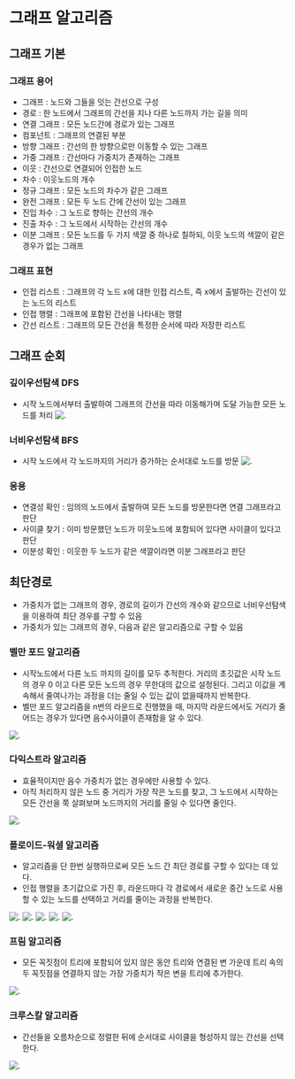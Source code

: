 # 그래프 알고리즘

## 그래프 기본

### 그래프 용어
- 그래프 : 노드와 그들을 잇는 간선으로 구성
- 경로 : 한 노드에서 그래프의 간선을 지나 다른 노드까지 가는 길을 의미
- 연결 그래프 : 모든 노드간에 경로가 있는 그래프
- 컴포넌트 : 그래프의 연결된 부분
- 방향 그래프 : 간선의 한 방향으로만 이동할 수 있는 그래프
- 가중 그래프 : 간선마다 가중치가 존재하는 그래프
- 이웃 : 간선으로 연결되어 인접한 노드
- 차수 : 이웃노드의 개수
- 정규 그래프 : 모든 노드의 차수가 같은 그래프
- 완전 그래프 : 모든 두 노드 간에 간선이 있는 그래프
- 진입 차수 : 그 노드로 향하는 간선의 개수
- 진출 차수 : 그 노드에서 시작하는 간선의 개수
- 이분 그래프 : 모든 노드를 두 가지 색깔 중 하나로 칠하되, 이웃 노드의 색깔이 같은 경우가 없는 그래프

### 그래프 표현
- 인접 리스트 : 그래프의 각 노드 x에 대한 인접 리스트, 즉 x에서 출발하는 간선이 있는 노드의 리스트
- 인접 행렬 : 그래프에 포함된 간선을 나타내는 행렬
- 간선 리스트 : 그래프의 모든 간선을 특정한 순서에 따라 저장한 리스트

## 그래프 순회

### 깊이우선탐색 DFS
- 시작 노드에서부터 출발하여 그래프의 간선을 따라 이동해가며 도달 가능한 모든 노드를 처리
![.](https://t1.daumcdn.net/cfile/tistory/23357644591DCAA123)


### 너비우선탐색 BFS
- 시작 노드에서 각 노드까지의 거리가 증가하는 순서대로 노드를 방문
![.](https://t1.daumcdn.net/cfile/tistory/23357644591DCAA123)

### 응용
- 연결성 확인 : 임의의 노드에서 출발하여 모든 노드를 방문한다면 연결 그래프라고 판단
- 사이클 찾기 : 이미 방문했던 노드가 이웃노드에 포함되어 있다면 사이클이 있다고 판단
- 이분성 확인 : 이웃한 두 노드가 같은 색깔이라면 이분 그래프라고 판단

## 최단경로
- 가중치가 없는 그래프의 경우, 경로의 길이가 간선의 개수와 같으므로 너비우선탐색을 이용하여 최단 경우를 구할 수 있음
- 가중치가 있는 그래프의 경우, 다음과 같은 알고리즘으로 구할 수 있음

### 벨만 포드 알고리즘
- 시작노드에서 다른 노드 까지의 길이를 모두 추적한다. 거리의 초깃값은 시작 노드의 경우 0 이고 다른 모든 노드의 경우 무한대의 값으로 설정된다. 그리고 이값을 계속해서 줄여나가는 과정을 더는 줄일 수 있는 값이 없을때까지 반복한다.
- 벨만 포드 알고리즘을 n번의 라운드로 진행했을 때, 마지막 라운드에서도 거리가 줄어드는 경우가 있다면 음수사이클이 존재함을 알 수 있다.

![.](http://mblogthumb3.phinf.naver.net/MjAxNzAxMDVfMTY4/MDAxNDgzNTQzMzA1MDIy.LAQdHxB9WtH_CBECnXc8ynylJmnwwLHakc0CfsRd0h4g.o4W4vUQvIsK6jw2di-IUHBCxFyRIK5Ptwvjme7LVmjEg.JPEG.yeop9657/bellman.jpg?type=w800)

### 다익스트라 알고리즘
- 효율적이지만 음수 가중치가 없는 경우에만 사용할 수 있다.
- 아직 처리하지 않은 노드 중 거리가 가장 작은 노드를 찾고, 그 노드에서 시작하는 모든 간선을 쭉 살펴보며 노드까지의 거리를 줄일 수 있다면 줄인다.

![.](https://mblogthumb-phinf.pstatic.net/20151001_11/babobigi_1443697819836o9NVh_JPEG/dijkstra.jpg?type=w2)

### 플로이드-워셜 알고리즘
- 알고리즘을 단 한번 실행하므로써 모든 노드 간 최단 경로를 구할 수 있다는 데 있다.
- 인접 행렬을 초기값으로 가진 후, 라운드마다 각 경로에서 새로운 중간 노드로 사용할 수 있는 노드를 선택하고 거리를 줄이는 과정을 반복한다.

![.](https://img1.daumcdn.net/thumb/R1280x0/?scode=mtistory2&fname=http%3A%2F%2Fcfile6.uf.tistory.com%2Fimage%2F996CA43359E578C712C312)
![.](https://img1.daumcdn.net/thumb/R1280x0/?scode=mtistory2&fname=http%3A%2F%2Fcfile2.uf.tistory.com%2Fimage%2F99D28C3359E578ED1CAB50)
![.](https://img1.daumcdn.net/thumb/R1280x0/?scode=mtistory2&fname=http%3A%2F%2Fcfile27.uf.tistory.com%2Fimage%2F990A863359E5791214F6CF)
![.](https://img1.daumcdn.net/thumb/R1280x0/?scode=mtistory2&fname=http%3A%2F%2Fcfile30.uf.tistory.com%2Fimage%2F999F2A3359E57954021647)
![.](https://img1.daumcdn.net/thumb/R1280x0/?scode=mtistory2&fname=http%3A%2F%2Fcfile9.uf.tistory.com%2Fimage%2F996FEF3359E5798A11640A)

### 프림 알고리즘
- 모든 꼭짓점이 트리에 포함되어 있지 않은 동안 트리와 연결된 변 가운데 트리 속의 두 꼭짓점을 연결하지 않는 가장 가중치가 작은 변을 트리에 추가한다.

![.](https://gmlwjd9405.github.io/images/algorithm-mst/prim-example.png)

### 크루스칼 알고리즘
- 간선들을 오름차순으로 정렬한 뒤에 순서대로 사이클을 형성하지 않는 간선을 선택한다.

![.](https://gmlwjd9405.github.io/images/algorithm-mst/kruskal-example2.png)
